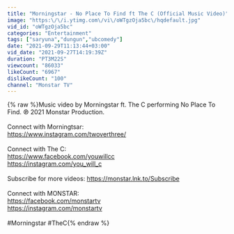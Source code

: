 ```yaml
---
title: "Morningstar - No Place To Find ft The C (Official Music Video)"
image: "https:\/\/i.ytimg.com\/vi\/oWTgzOja5bc\/hqdefault.jpg"
vid_id: "oWTgzOja5bc"
categories: "Entertainment"
tags: ["saryuna","dungun","ubcomedy"]
date: "2021-09-29T11:13:44+03:00"
vid_date: "2021-09-27T14:19:39Z"
duration: "PT3M22S"
viewcount: "86033"
likeCount: "6967"
dislikeCount: "100"
channel: "Monstar TV"
---
```

{% raw %}Music video by Morningstar ft. The C performing No Place To Find.  ℗ 2021 Monstar Production.<br /><br />Connect with Morningtsar:<br /><a rel="nofollow" target="blank" href="https://www.instagram.com/twoverthree/">https://www.instagram.com/twoverthree/</a><br /><br />Connect with The C:<br /><a rel="nofollow" target="blank" href="https://www.facebook.com/youwillcc">https://www.facebook.com/youwillcc</a><br /><a rel="nofollow" target="blank" href="https://instagram.com/you_will_c">https://instagram.com/you_will_c</a><br /><br />Subscribe for more videos: <a rel="nofollow" target="blank" href="https://monstar.lnk.to/Subscribe">https://monstar.lnk.to/Subscribe</a><br />​<br />Connect with MONSTAR:<br /><a rel="nofollow" target="blank" href="https://facebook.com/monstartv">https://facebook.com/monstartv</a><br />​<a rel="nofollow" target="blank" href="https://instagram.com/monstartv">https://instagram.com/monstartv</a><br /><br />#Morningstar #TheC{% endraw %}
